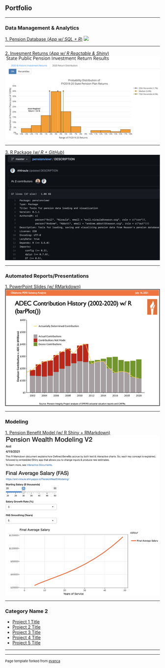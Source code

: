 ## Portfolio
---

### Data Management & Analytics

[1. Pension Database (*App w/ SQL + R*)](https://github.com/ReasonFoundation/)
<img src="images/Reason Database Viewer (V4.0).png?raw=true"/>

---

[2. Invesment Returns (*App w/ R Reactable & Shiny*)](https://reason.shinyapps.io/StatePublicPensionReturnResults_Updt2)
<img src="images/2020FY Returns2.jpg?raw=true"/>

---

[3. R Package (*w/ R + GitHub*)](https://github.com/ReasonFoundation/pensionviewr)
<img src="images/Pensionviewr.png?raw=true"/>

---

### Automated Reports/Presentations

[1. PowerPoint Slides (w/ RMarkdown)](http://example.com/)
<img src="images/OPERS_PPT2.png?raw=true"/>

---

### Modeling

[1. Pension Benefit Model (w/ R Shiny + RMarkdown)](https://anil-niraula.shinyapps.io/PensionWealthModeling/)
<img src="images/BenefitModel.png?raw=true"/>

---

### Category Name 2

- [Project 1 Title](http://example.com/)
- [Project 2 Title](http://example.com/)
- [Project 3 Title](http://example.com/)
- [Project 4 Title](http://example.com/)
- [Project 5 Title](http://example.com/)

---




---
<p style="font-size:11px">Page template forked from <a href="https://github.com/evanca/quick-portfolio">evanca</a></p>
<!-- Remove above link if you don't want to attibute -->
